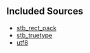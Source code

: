 

## Included Sources
* [stb_rect_pack](https://github.com/nothings/stb/blob/master/stb_rect_pack.h)
* [stb_truetype](https://github.com/nothings/stb/blob/master/stb_truetype.h)
* [utf8](https://github.com/sheredom/utf8.h/blob/master/utf8.h)
